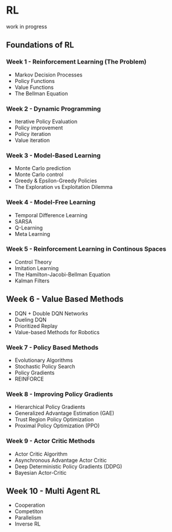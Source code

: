 # RL
work in progress


## Foundations of RL

### Week 1 - Reinforcement Learning (The Problem)
- Markov Decision Processes
- Policy Functions
- Value Functions
- The Bellman Equation

### Week 2 - Dynamic Programming
- Iterative Policy Evaluation
- Policy improvement
- Policy iteration
- Value iteration

### Week 3 - Model-Based Learning 
- Monte Carlo prediction
- Monte Carlo control
- Greedy & Epsilon-Greedy Policies 
- The Exploration vs Exploitation Dilemma

### Week 4 - Model-Free Learning 
- Temporal Difference Learning
- SARSA
- Q-Learning
- Meta Learning

### Week 5 - Reinforcement Learning in Continous Spaces
- Control Theory
- Imitation Learning
- The Hamilton-Jacobi-Bellman Equation
- Kalman Filters

## Week 6 - Value Based Methods
- DQN + Double DQN Networks
- Dueling DQN
- Prioritized Replay
- Value-based Methods for Robotics

### Week 7 - Policy Based Methods
- Evolutionary Algorithms
- Stochastic Policy Search
- Policy Gradients
- REINFORCE

### Week 8 - Improving Policy Gradients 
- Hierarchical Policy Gradients
- Generalized Advantage Estimation (GAE) 
- Trust Region Policy Optimization 
- Proximal Policy Optimization (PPO)

### Week 9 - Actor Critic Methods
- Actor Critic Algorithm
- Asynchronous Advantage Actor Critic
- Deep Deterministic Policy Gradients (DDPG)
- Bayesian Actor-Critic

## Week 10 - Multi Agent RL
- Cooperation
- Competiton
- Parallelism
- Inverse RL
